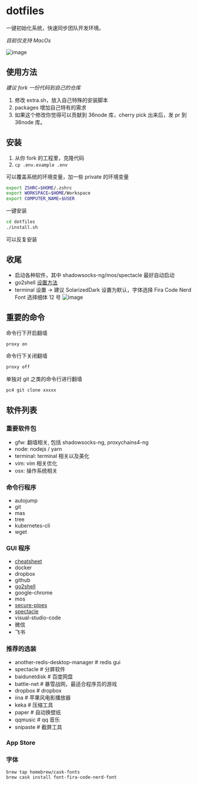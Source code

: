 # dotfiles

一键初始化系统，快速同步团队开发环境。

*目前仅支持 MacOs*

![image](https://user-images.githubusercontent.com/1524745/74650708-3ea6a980-51bd-11ea-985e-60476e5dc18f.png)

## 使用方法

*建议 fork 一份代码到自己的仓库*

1. 修改 extra.sh，放入自己特殊的安装脚本
2. packages 增加自己特有的需求
3. 如果这个修改你觉得可以贡献到 36node 库，cherry pick 出来后，发 pr 到 36node 库。

## 安装

1. 从你 fork 的工程里，克隆代码
2. `cp .env.example .env`

可以覆盖系统的环境变量，加一些 private 的环境变量

```sh
export ZSHRC=$HOME/.zshrc
export WORKSPACE=$HOME/Workspace
export COMPUTER_NAME=$USER
```

一键安装

```sh
cd dotfiles
./install.sh
```

可以反复安装

## 收尾

- 启动各种软件，其中 shadowsocks-ng/mos/spectacle 最好自动启动
- go2shell [设置方法](https://rebooters.github.io/2019/06/21/%E5%AE%89%E8%A3%85-go2shell-%E5%88%B0-Finder-%E5%B7%A5%E5%85%B7%E6%A0%8F%E7%9A%84%E6%96%B9%E6%B3%95/)
- terminal 设置 -> 建议 SolarizedDark 设置为默认，字体选择 Fira Code Nerd Font 选择细体 12 号
  ![image](https://user-images.githubusercontent.com/1524745/74656648-88958c80-51c9-11ea-89e9-6d9464992839.png)

## 重要的命令

命令行下开启翻墙

```sh
proxy on
```

命令行下关闭翻墙

```sh
proxy off
```

单独对 git 之类的命令行进行翻墙

```sh
pc4 git clone xxxxx
```

## 软件列表

### 重要软件包

- gfw: 翻墙相关, 包括 shadowsocks-ng, proxychains4-ng
- node: nodejs / yarn
- terminal: terminal 相关以及美化
- vim: vim 相关优化
- osx: 操作系统相关

### 命令行程序

- autojump
- git
- mas
- tree
- kubernetes-cli
- wget

### GUI 程序

- [cheatsheet](https://free.com.tw/cheatsheet/)
- docker
- dropbox
- github
- [go2shell](https://www.jianshu.com/p/bae3a64ea762)
- google-chrome
- mos
- [secure-pipes](https://www.opoet.com/pyro/index.php)
- [spectacle](https://www.spectacleapp.com/)
- visual-studio-code
- 微信
- 飞书

### 推荐的选装

- another-redis-desktop-manager   # redis gui
- spectacle                       # 分屏软件
- baidunetdisk                    # 百度网盘
- battle-net                      # 暴雪战网，最适合程序员的游戏
- dropbox                         # dropbox
- iina                            # 苹果风电影播放器
- keka                            # 压缩工具
- paper                           # 自动换壁纸
- qqmusic                         # qq 音乐
- snipaste                        # 截屏工具

### App Store


### 字体

```
brew tap homebrew/cask-fonts
brew cask install font-fira-code-nerd-font
```
